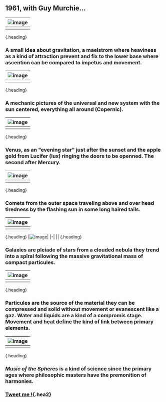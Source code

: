 ## 1961, with Guy Murchie...
|![image](https://shoutn95.github.io/sh95/images/p36.jpg )|
|-|
||
{.heading}
### A small idea about gravitation, a maelstrom where heaviness as a kind of attraction prevent and fix to the lower base where ascention can be compared to impetus and movement.<br />
|![image](https://shoutn95.github.io/sh95/images/p73.jpg )|
|-|
||
{.heading}
### A mechanic pictures of the universal and new system with the sun centered, everything all around (Copernic).<br />
|![image](https://shoutn95.github.io/sh95/images/p77.jpg )|
|-|
||
{.heading}
### Venus, as an "evening star" just after the sunset and the apple gold from Lucifer (lux) ringing the doors to be openned. The second after Mercury. <br />
|![image](https://shoutn95.github.io/sh95/images/p122.jpg )|
|-|
||
{.heading}
### Comets from the outer space traveling above and over head tiredness by the flashing sun in some long haired tails. <br />
|![image](https://shoutn95.github.io/sh95/images/p172.jpg )|
|-|
||
{.heading}
|![image](https://shoutn95.github.io/sh95/images/p175.jpg )|
|-|
||
{.heading}
### Galaxies are pleiade of stars from a clouded nebula they trend into a spîral following the massive gravitational mass of compact particules. <br />
|![image](https://shoutn95.github.io/sh95/images/p236.jpg )|
|-|
||
{.heading}
### Particules are the source of the material they can be compressed and solid without movement or evanescent like a gaz. Water and liquids are a kind of a compromis stage. Movement and heat define the kind of link between primary elements. <br />
|![image](https://shoutn95.github.io/sh95/images/p313.jpg )|
|-|
||
{.heading}
### *Music of the Spheres* is a kind of science since the primary ages where philosophic masters have the premonition of harmonies.

### [Tweet me !](https://twitter.com/intent/tweet?text=Guybrush%20Threepwood%20in%20outer%20space...%20%0D%23guybrush_threepwood%0Dhttps://shoutn95.github.io/sh95/index_.html?page=4&reload){.hea2}
